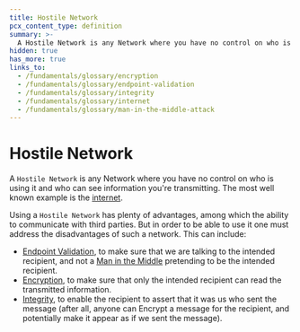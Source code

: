 ```yaml
---
title: Hostile Network
pcx_content_type: definition
summary: >-
  A Hostile Network is any Network where you have no control on who is using it and who can see information you're transmitting. The most well known example is the [internet](/fundamentals/glossary/#internet).
hidden: true
has_more: true
links_to:
  - /fundamentals/glossary/encryption
  - /fundamentals/glossary/endpoint-validation
  - /fundamentals/glossary/integrity
  - /fundamentals/glossary/internet
  - /fundamentals/glossary/man-in-the-middle-attack
---
```


# Hostile Network

A `Hostile Network` is any Network where you have no control on who is using it and who can see information you're transmitting. The most well known example is the [internet](/fundamentals/glossary/#internet).

Using a `Hostile Network` has plenty of advantages, among which the ability to communicate with third parties. But in order to be able to use it one must address the disadvantages of such a network. This can include:

- [Endpoint Validation](/fundamentals/glossary/endpoint-validation), to make sure that we are talking to the intended recipient, and not a [Man in the Middle](/fundamentals/glossary/man-in-the-middle-attack) pretending to be the intended recipient.
- [Encryption](/fundamentals/glossary/encryption), to make sure that only the intended recipient can read the transmitted information.
- [Integrity](/fundamentals/glossary/integrity), to enable the recipient to assert that it was us who sent the message (after all, anyone can Encrypt a message for the recipient, and potentially make it appear as if we sent the message).
